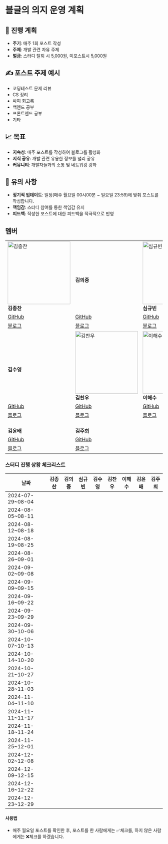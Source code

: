 # 블글의 의지 운영 계획


## 📅 진행 계획

* **주기**: 매주 1회 포스트 작성
* **주제**: 개발 관련 자유 주제
* **벌금**: 스터디 탈퇴 시 5,000원, 미포스트시 5,000원

## ✍️ 포스트 주제 예시

* 코딩테스트 문제 리뷰
* CS 정리
* 싸피 회고록
* 백엔드 공부
* 프론트엔드 공부
* 기타

## 📈 목표

* **지속성**: 매주 포스트를 작성하여 블로그를 활성화
* **지식 공유**: 개발 관련 유용한 정보를 널리 공유
* **커뮤니티**: 개발자들과의 소통 및 네트워킹 강화

## 📌 유의 사항

* **정기적 업데이트**: 일정(매주 월요일 00시00분 ~ 일요일 23:59)에 맞춰 포스트를 작성합니다.
* **책임감**: 스터디 참여를 통한 책임감 유지
* **피드백**: 작성한 포스트에 대한 피드백을 적극적으로 반영

## 멤버

|                                       |                                                              |                                         |
|---------------------------------------|--------------------------------------------------------------|-----------------------------------------|
| <img src="https://github.com/user-attachments/assets/b3ea5d97-1c50-4929-8df2-2810183843c9" alt="김종찬" width="200"/> <br> **김종찬** | <br> **김의중** | <img src="https://github.com/user-attachments/assets/77c0c66a-8854-408c-9a53-08ba598008eb" alt="심규빈" width="200"/> <br> **심규빈**                            |
| [GitHub](https://github.com/jongchan0109) | [GitHub](https://github.com/kimdevspace) | [GitHub](https://github.com/SIM-GYUBIN) |
| [블로그](https://velog.io/@jongchan) | [블로그](https://ejk5148.tistory.com/)  | [블로그](https://velog.io/@skb0516/posts) |
|  <br> **김수영** | <img src= "https://github.com/user-attachments/assets/a073e26b-162d-4917-be47-057864e600e9" alt="김찬우" width="200" /><br> **김찬우** | <img src = "https://github.com/user-attachments/assets/16005913-306c-4213-a9cf-9cfb854d5fbf" alt="이해수" width="200"> <br> **이해수** |
| [GitHub](https://github.com/dongaseu) | [GitHub](https://github.com/chanu2) | [GitHub](https://github.com/haesoooo)   |
| [블로그](https://velog.io/@goodnessy/posts) | [블로그](https://velog.io/@chanu2/posts)| [블로그](https://velog.io/@haesooo/posts)                                 |
|  <br> **김윤배** | <br> **김주희** |                             |
| [GitHub](https://github.com/kub938)   | [GitHub](https://github.com/orgs/SSAFY12th/people/kimjuheee) |                                         |
| [블로그](https://velog.io/@kub938/posts)  | [블로그](https://mo9umo9u.tistory.com/)  | |




### 스터디 진행 상황 체크리스트

| 날짜              | 김종찬 | 김의중 | 심규빈 | 김수영 | 김찬우 | 이해수 | 김윤배 | 김주희 |
|-------------------|--------|--------|--------|--------|--------|--------|--------|--------|
| 2024-07-29~08-04 |        |        |        |        |        |        |        |        |
| 2024-08-05~08-11 |        |        |        |        |        |        |        |        |
| 2024-08-12~08-18 |        |        |        |        |        |        |        |        |
| 2024-08-19~08-25 |        |        |        |        |        |        |        |        |
| 2024-08-26~09-01 |        |        |        |        |        |        |        |        |
| 2024-09-02~09-08 |        |        |        |        |        |        |        |        |
| 2024-09-09~09-15 |        |        |        |        |        |        |        |        |
| 2024-09-16~09-22 |        |        |        |        |        |        |        |        |
| 2024-09-23~09-29 |        |        |        |        |        |        |        |        |
| 2024-09-30~10-06 |        |        |        |        |        |        |        |        |
| 2024-10-07~10-13 |        |        |        |        |        |        |        |        |
| 2024-10-14~10-20 |        |        |        |        |        |        |        |        |
| 2024-10-21~10-27 |        |        |        |        |        |        |        |        |
| 2024-10-28~11-03 |        |        |        |        |        |        |        |        |
| 2024-11-04~11-10 |        |        |        |        |        |        |        |        |
| 2024-11-11~11-17 |        |        |        |        |        |        |        |        |
| 2024-11-18~11-24 |        |        |        |        |        |        |        |        |
| 2024-11-25~12-01 |        |        |        |        |        |        |        |        |
| 2024-12-02~12-08 |        |        |        |        |        |        |        |        |
| 2024-12-09~12-15 |        |        |        |        |        |        |        |        |
| 2024-12-16~12-22 |        |        |        |        |        |        |        |        |
| 2024-12-23~12-29 |        |        |        |        |        |        |        |        |

#### 사용법
- 매주 월요일 포스트를 확인한 후, 포스트를 한 사람에게는 ✅체크를, 하지 않은 사람에게는 ❌체크를 하겠습니다.

